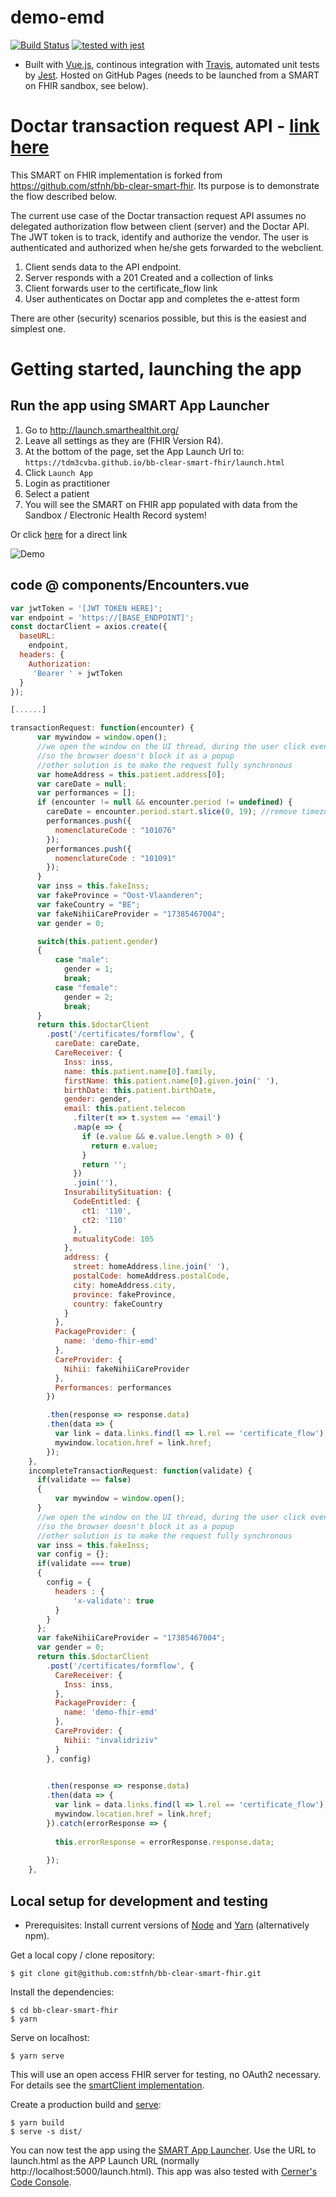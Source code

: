 # demo-emd
[![Build Status](https://travis-ci.com/TDM3cvba/bb-clear-smart-fhir.svg?branch=master)](https://travis-ci.com/TDM3cvba/bb-clear-smart-fhir) [![tested with jest](https://img.shields.io/badge/tested_with-jest-99424f.svg)](https://github.com/facebook/jest)

- Built with [Vue.js](https://vuejs.org/), continous integration with [Travis](https://travis-ci.org/stfnh/bb-clear-smart-fhir), automated unit tests by [Jest](https://jestjs.io/). Hosted on GitHub Pages (needs to be launched from a SMART on FHIR sandbox, see below).

# Doctar transaction request API - [link here](https://qua-doctarwebtool.azurewebsites.net/Mederi/Doctar.Api/swagger/index.html?urls.primaryName=Public%2FV1)
This SMART on FHIR implementation is forked from https://github.com/stfnh/bb-clear-smart-fhir. Its purpose is to demonstrate the flow described below.

The current use case of the Doctar transaction request API assumes no delegated authorization flow between client (server) and the Doctar API. The JWT token is to track, identify and authorize  the vendor. The user is authenticated and authorized when he/she gets forwarded to the webclient.

1. Client sends data to the API endpoint. 
2. Server responds with a 201 Created and a collection of links
3. Client forwards user to the certificate_flow link
4. User authenticates on Doctar app and completes the e-attest form

There are other (security) scenarios possible, but this is the easiest and simplest one.

# Getting started, launching the app

## Run the app using SMART App Launcher

1. Go to http://launch.smarthealthit.org/
2. Leave all settings as they are (FHIR Version R4).
3. At the bottom of the page, set the App Launch Url to: `https://tdm3cvba.github.io/bb-clear-smart-fhir/launch.html`
4. Click `Launch App`
5. Login as practitioner
6. Select a patient
7. You will see the SMART on FHIR app populated with data from the Sandbox / Electronic Health Record system!

Or click [here](http://launch.smarthealthit.org/ehr.html?app=https%3A%2F%2Ftdm3cvba.github.io%2Fbb-clear-smart-fhir%2Flaunch.html%3Flaunch%3DeyJhIjoiMSIsImYiOiIxIn0%26iss%3Dhttps%253A%252F%252Flaunch.smarthealthit.org%252Fv%252Fr4%252Ffhir&user=) for a direct link

![Demo](./bb-clear-smart-fhir-demo.gif)

## code @ components/Encounters.vue

```javascript
var jwtToken = '[JWT TOKEN HERE]';
var endpoint = 'https://[BASE_ENDPOINT]';
const doctarClient = axios.create({
  baseURL:
    endpoint,
  headers: {
    Authorization:
     'Bearer ' + jwtToken
  }
});

[......]

transactionRequest: function(encounter) {
      var mywindow = window.open(); 
      //we open the window on the UI thread, during the user click event, 
      //so the browser doesn't block it as a popup
      //other solution is to make the request fully synchronous     
      var homeAddress = this.patient.address[0];
      var careDate = null;
      var performances = [];
      if (encounter != null && encounter.period != undefined) {
        careDate = encounter.period.start.slice(0, 19); //remove timezone
        performances.push({
          nomenclatureCode : "101076"
        });
        performances.push({
          nomenclatureCode : "101091"
        });
      }
      var inss = this.fakeInss;
      var fakeProvince = "Oost-Vlaanderen";
      var fakeCountry = "BE";
      var fakeNihiiCareProvider = "17385467004";
      var gender = 0;

      switch(this.patient.gender)
      {
          case "male":
            gender = 1;
            break;
          case "female":
            gender = 2;
            break;
      }
      return this.$doctarClient
        .post('/certificates/formflow', {
          careDate: careDate,
          CareReceiver: {
            Inss: inss,
            name: this.patient.name[0].family,
            firstName: this.patient.name[0].given.join(' '),
            birthDate: this.patient.birthDate,
            gender: gender,
            email: this.patient.telecom
              .filter(t => t.system == 'email')
              .map(e => {
                if (e.value && e.value.length > 0) {
                  return e.value;
                }
                return '';
              })
              .join(''),
            InsurabilitySituation: {
              CodeEntitled: {
                ct1: '110',
                ct2: '110'
              },
              mutualityCode: 105
            },
            address: {
              street: homeAddress.line.join(' '),
              postalCode: homeAddress.postalCode,
              city: homeAddress.city,
              province: fakeProvince,
              country: fakeCountry
            }
          },
          PackageProvider: {
            name: 'demo-fhir-emd'
          },
          CareProvider: {
            Nihii: fakeNihiiCareProvider
          },
          Performances: performances
        })

        .then(response => response.data)
        .then(data => {
          var link = data.links.find(l => l.rel == 'certificate_flow');
          mywindow.location.href = link.href;
        });
    },
    incompleteTransactionRequest: function(validate) {
      if(validate == false)
      {
          var mywindow = window.open(); 
      }      
      //we open the window on the UI thread, during the user click event, 
      //so the browser doesn't block it as a popup
      //other solution is to make the request fully synchronous     
      var inss = this.fakeInss;
      var config = {};
      if(validate === true)
      {
        config = {
          headers : {
              'x-validate': true
          }          
        }
      };
      var fakeNihiiCareProvider = "17385467004";
      var gender = 0;
      return this.$doctarClient
        .post('/certificates/formflow', {
          CareReceiver: {
            Inss: inss,
          },
          PackageProvider: {
            name: 'demo-fhir-emd'
          },
          CareProvider: {
            Nihii: "invalidriziv"
          }
        }, config)

        
        .then(response => response.data)
        .then(data => {
          var link = data.links.find(l => l.rel == 'certificate_flow');
          mywindow.location.href = link.href;
        }).catch(errorResponse => {
          
          this.errorResponse = errorResponse.response.data;
          
        });
    },
```

## Local setup for development and testing

- Prerequisites: Install current versions of [Node](https://nodejs.org/en) and [Yarn](https://yarnpkg.com/lang/en/) (alternatively npm).

Get a local copy / clone repository:

```
$ git clone git@github.com:stfnh/bb-clear-smart-fhir.git
```

Install the dependencies:

```
$ cd bb-clear-smart-fhir
$ yarn
```

Serve on localhost:

```
$ yarn serve
```

This will use an open access FHIR server for testing, no OAuth2 necessary. For details see the [smartClient implementation](./src/smartClient.js).

Create a production build and [serve](https://github.com/zeit/serve#readme):

```
$ yarn build
$ serve -s dist/
```

You can now test the app using the [SMART App Launcher](http://launch.smarthealthit.org/). Use the URL to launch.html as the APP Launch URL (normally http://localhost:5000/launch.html). This app was also tested with [Cerner's Code Console](https://code.cerner.com/developer/smart-on-fhir/apps).

